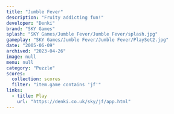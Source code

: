 ```yaml
---
title: "Jumble Fever"
description: "Fruity addicting fun!"
developer: "Denki"
brand: "SKY Games"
splash: "SKY Games/Jumble Fever/Jumble Fever/splash.jpg"
gameplay: "SKY Games/Jumble Fever/Jumble Fever/PlaySet2.jpg"
date: "2005-06-09"
archived: "2023-04-26"
image: null
menu: null
category: "Puzzle"
scores:
  collection: scores
  filter: "item.game contains 'jf'"
links:
  - title: Play
    url: "https://denki.co.uk/sky/jf/app.html"
---
```

